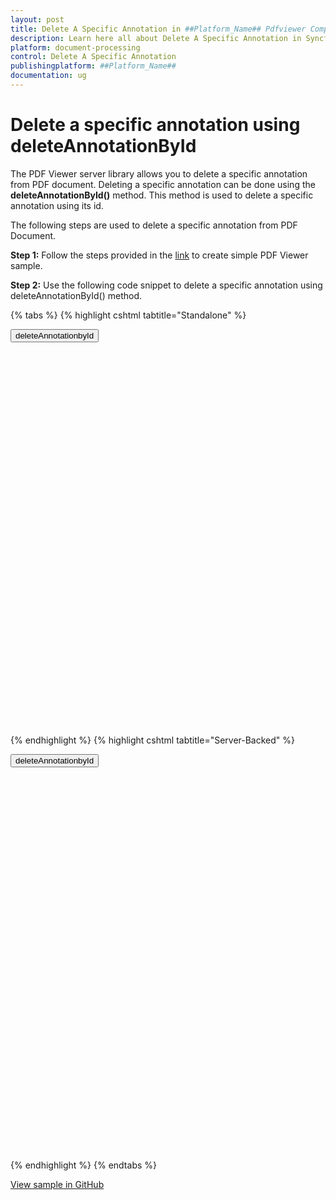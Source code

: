 ```yaml
---
layout: post
title: Delete A Specific Annotation in ##Platform_Name## Pdfviewer Component
description: Learn here all about Delete A Specific Annotation in Syncfusion ##Platform_Name## Pdfviewer component of Syncfusion Essential JS 2 and more.
platform: document-processing
control: Delete A Specific Annotation
publishingplatform: ##Platform_Name##
documentation: ug
---
```


# Delete a specific annotation using deleteAnnotationById

The PDF Viewer server library allows you to delete a specific annotation from PDF document. Deleting a specific annotation can be done using the **deleteAnnotationById()** method. This method is used to delete a specific annotation using its id.

The following steps are used to delete a specific annotation from PDF Document.

**Step 1:** Follow the steps provided in the [link](https://ej2.syncfusion.com/aspnetcore/documentation/pdfviewer/getting-started/) to create simple PDF Viewer sample.

**Step 2:** Use the following code snippet to delete a specific annotation using deleteAnnotationById() method.


{% tabs %}
{% highlight cshtml tabtitle="Standalone" %}

<button onclick="deleteAnnotationbyId()">deleteAnnotationbyId</button>

<div style="width:100%;height:600px">
    <ejs-pdfviewer
        id="pdfviewer"
        documentPath="https://cdn.syncfusion.com/content/pdf/pdf-succinctly.pdf">
    </ejs-pdfviewer>
</div>


<script>
    function deleteAnnotationbyId() {
        var viewer = document.getElementById('pdfviewer').ej2_instances[0];
        viewer.annotationModule.deleteAnnotationById(viewer.annotationCollection[0].annotationId);
    }
</script>

{% endhighlight %}
{% highlight cshtml tabtitle="Server-Backed" %}

<button onclick="deleteAnnotationbyId()">deleteAnnotationbyId</button>

<div style="width:100%;height:600px">
    <ejs-pdfviewer
        id="pdfviewer"
        serviceUrl='/Index'
        documentPath="https://cdn.syncfusion.com/content/pdf/pdf-succinctly.pdf">
    </ejs-pdfviewer>
</div>

<script>
    function deleteAnnotationbyId() {
        var viewer = document.getElementById('pdfviewer').ej2_instances[0];
        viewer.annotationModule.deleteAnnotationById(viewer.annotationCollection[0].annotationId);
    }
</script>

{% endhighlight %}
{% endtabs %}


[View sample in GitHub](https://github.com/SyncfusionExamples/asp-core-pdf-viewer-examples/tree/master/How%20to/Delete%20a%20specific%20annotation%20using%20deleteAnnotationById)